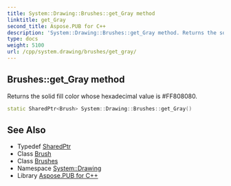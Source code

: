 ```yaml
---
title: System::Drawing::Brushes::get_Gray method
linktitle: get_Gray
second_title: Aspose.PUB for C++
description: 'System::Drawing::Brushes::get_Gray method. Returns the solid fill color whose hexadecimal value is #FF808080 in C++.'
type: docs
weight: 5100
url: /cpp/system.drawing/brushes/get_gray/
---
```

## Brushes::get_Gray method


Returns the solid fill color whose hexadecimal value is #FF808080.

```cpp
static SharedPtr<Brush> System::Drawing::Brushes::get_Gray()
```

## See Also

* Typedef [SharedPtr](../../../system/sharedptr/)
* Class [Brush](../../brush/)
* Class [Brushes](../)
* Namespace [System::Drawing](../../)
* Library [Aspose.PUB for C++](../../../)

